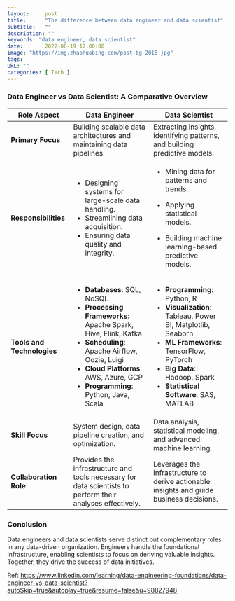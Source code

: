 ```yaml
---
layout:     post 
title:      "The difference between data engineer and data scientist"
subtitle:   ""
description: ""
keywords: "data engineer, data scientist"
date:       2022-08-19 12:00:00
image: "https://img.zhaohuabing.com/post-bg-2015.jpg"
tags: 
URL: ""
categories: [ Tech ]
---
```


### Data Engineer vs Data Scientist: A Comparative Overview

| Role Aspect                | Data Engineer                                                                                                                                                                                                                                                          | Data Scientist                                                                                                                                                                                    |
| -------------------------- |------------------------------------------------------------------------------------------------------------------------------------------------------------------------------------------------------------------------------------------------------------------------| ------------------------------------------------------------------------------------------------------------------------------------------------------------------------------------------------- |
| **Primary Focus**          | Building scalable data architectures and maintaining data pipelines.                                                                                                                                                                                                   | Extracting insights, identifying patterns, and building predictive models.                                                                                                                        |
| **Responsibilities**       | <ul><li>Designing systems for large-scale data handling.</li><li>Streamlining data acquisition.</li><li>Ensuring data quality and integrity.</li></ul>                                                                                                                 | <ul><li>Mining data for patterns and trends.  </li></ul><ul><li>Applying statistical models.  </li></ul><ul><li>Building machine learning-based predictive models.</li></ul>                                                                   |
| **Tools and Technologies** | <ul><li>**Databases**: SQL, NoSQL  </li><li>**Processing Frameworks**: Apache Spark, Hive, Flink, Kafka  </li><li>**Scheduling**: Apache Airflow, Oozie, Luigi  </li><li>**Cloud Platforms**: AWS, Azure, GCP </li><li> **Programming**: Python, Java, Scala</li></ul> | <ul><li>**Programming**: Python, R  </li><li>**Visualization**: Tableau, Power BI, Matplotlib, Seaborn  </li><li>**ML Frameworks**: TensorFlow, PyTorch  </li><li>**Big Data**: Hadoop, Spark  </li><li>**Statistical Software**: SAS, MATLAB </li></ul>|
| **Skill Focus**            | System design, data pipeline creation, and optimization.                                                                                                                                                                                                               | Data analysis, statistical modeling, and advanced machine learning.                                                                                                                               |
| **Collaboration Role**     | Provides the infrastructure and tools necessary for data scientists to perform their analyses effectively.                                                                                                                                                             | Leverages the infrastructure to derive actionable insights and guide business decisions.                                                                                                          |

### Conclusion

Data engineers and data scientists serve distinct but complementary roles in any data-driven organization. Engineers handle the foundational infrastructure, enabling scientists to focus on deriving valuable insights. Together, they drive the success of data initiatives.


Ref: https://www.linkedin.com/learning/data-engineering-foundations/data-engineer-vs-data-scientist?autoSkip=true&autoplay=true&resume=false&u=98827948